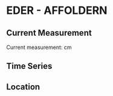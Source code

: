 # EDER - AFFOLDERN

## Current Measurement

Current measurement: <Value topic="rivers/pegel-online/EDER/AFFOLDERN/measurementValue"/> cm

## Time Series

<TimeSeries topic="rivers/pegel-online/EDER/AFFOLDERN/measurementValue" period="week" />

## Location

<WorldMap>
  <Marker lat="51.16414086575071" lon="9.084726303618202" labelTopic="rivers/pegel-online/EDER/AFFOLDERN/measurementValue" />
</WorldMap>
